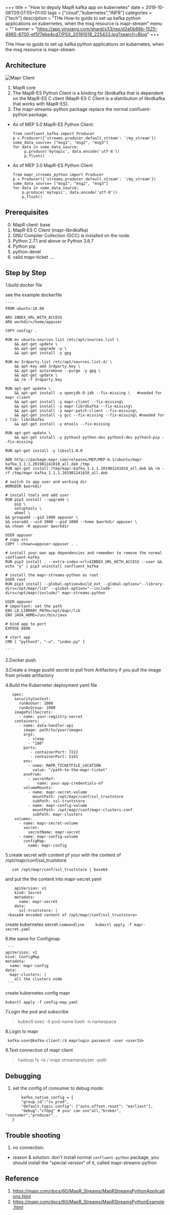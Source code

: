 +++
title =  "How to depoly MapR kafka app on kubernetes"
date =  2019-10-08T09:07:55+01:00
tags = ["cloud","kubernetes","INFR"]
categories = ["tech"]
description = "THe How-to guids to set up kafka python applications on kubernetes, when the msg resource is mapr-stream"
menu = ""
banner = "https://app.yinxiang.com/shard/s33/res/d2e0b66b-1525-4965-8700-ef5f7ebe4cd7/PSX_20191018_225433.jpg?search=Blog"
+++

THe How-to guids to set up kafka python applications on kubernetes, when the msg resource is mapr-stream

## Architecture
![Mapr Client](https://app.yinxiang.com/shard/s33/res/c437573e-54e5-46ea-af27-81dfc619d381/Screenshot%20from%202019-10-15%2015-12-59.png)
1. MapR core
2. The MapR-ES Python Client is a binding for librdkafka that is dependent on the MapR-ES C client (MapR-ES C Client is a distribution of librdkafka that works with MapR-ES).
3. The mapr-streams-python package replace the normal confluent-python package. 
    
 - As of MEP 5.0 MapR-ES Python Client: 
    ```
    from confluent_kafka import Producer
    p = Producer({'streams.producer.default.stream': '/my_stream'})
    some_data_source= ["msg1", "msg2", "msg3"]
    for data in some_data_source:
         p.produce('mytopic', data.encode('utf-8'))
         p.flush()
    ```
    
 - As of MEP 3.0 MapR-ES Python Client
    ```
    from mapr_streams_python import Producer
    p = Producer({'streams.producer.default.stream': '/my_stream'})
    some_data_source= ["msg1", "msg2", "msg3"]
    for data in some_data_source:
        p.produce('mytopic', data.encode('utf-8'))
        p.flush()
    ```
## Prerequisites

0. MapR client: base
1. MapR-ES C Client (mapr-librdkafka)
2. GNU Compiler Collection (GCC) is installed on the node.
3. Python 2.7.1 and above or Python 3.6.7
4. Python pip
5. python-devel 
6. valid mapr-ticket
....

## Step by Step

1.build docker file 

see the example dockerfile

	````
	FROM ubuntu:18.04

	ARG INDEX_URL_WITH_ACCESS
	ARG workdir=/home/appuser

	COPY config/ .

	RUN mv ubuntu-sources.list /etc/apt/sources.list \
	    && apt-get update \
	    && apt-get upgrade -y \
	    && apt-get install -y gpg

	RUN mv 3rdparty.list /etc/apt/sources.list.d/ \
	    && apt-key add 3rdparty.key \
	    && apt-get autoremove --purge -y gpg \
	    && apt-get update \
	    && rm -f 3rdparty.key

	RUN apt-get update \
	    && apt-get install -y openjdk-8-jdk --fix-missing \   #needed for mapr client
	    && apt-get install -y mapr-client --fix-missing\
	    && apt-get install -y mapr-librdkafka --fix-missing\
	    && apt-get install -y mapr-patch-client --fix-missing\
	    && apt-get install -y gcc --fix-missing --fix-missing\ #needed for c lib: librdkafka
	    && apt-get install -y mtools --fix-missing

	RUN apt-get update \
	    && apt-get install -y python3 python-dev python3-dev python3-pip --fix-missing

	RUN apt-get install -y libssl1.0.0

	ADD http://package.mapr.com/releases/MEP/MEP-6.1/ubuntu/mapr-kafka_1.1.1.201901241010_all.deb /tmp
	RUN apt-get install /tmp/mapr-kafka_1.1.1.201901241010_all.deb && rm -rf /tmp/mapr-kafka_1.1.1.201901241010_all.deb

	# switch to app user and working dir
	WORKDIR $workdir

	# install tools and add user
	RUN pip3 install --upgrade \
	    pip \
	    setuptools \
	    wheel \
	&& groupadd --gid 1000 appuser \
	&& useradd --uid 1000 --gid 1000 --home $workdir appuser \
	&& chown -R appuser $workdir

	USER appuser
	# copy src
	COPY --chown=appuser:appuser . .

	# install your own app dependencies and remember to remove the normal confluent-kafka
	RUN pip3 install . --extra-index-url=$INDEX_URL_WITH_ACCESS --user && echo "y" | pip3 uninstall confluent_kafka

	# install the mapr-streams-python as root
	USER root
	RUN pip3 install --global-option=build_ext --global-option="--library-dirs=/opt/mapr/lib" --global-option="--include-dirs=/opt/mapr/include/" mapr-streams-python

	USER appuser
	# important: set the path
	ENV LD_LIBRARY_PATH=/opt/mapr/lib
	ENV JAVA_HOME=/usr/bin/java

	# bind app to port
	EXPOSE 8888

	# start app
	CMD [ "python3", "-u", "index.py" ]

	````

2.Docker push

3.Create a image pushll secret to pull from Artifactory
    if you pull the image from private artifactory

4.Build the Kuberneter deployment yaml file
  
  ```
     spec:
      securityContext:
        runAsUser: 1000
        runAsGroup: 1000
      imagePullSecrets:
        - name: your-registry-secret
      containers:
        - name: data-handler-api
          image: path/to/your/images
          args:
            - sleep
            - "180"
          ports:
             - containerPort: 7222
             - containerPort: 5181
          env:
            - name: MAPR_TICKETFILE_LOCATION
              value: "/path-to-the-mapr-ticket"
          envFrom:
            - secretRef:
                name: your-app-credentials-of
          volumeMounts:
            - name: mapr-secret-volume
              mountPath: /opt/mapr/conf/ssl_truststore
              subPath: ssl-truststore
            - name: mapr-config-volume
              mountPath: /opt/mapr/conf/mapr-clusters.conf
              subPath: mapr-clusters
      volumes:
        - name: mapr-secret-volume
          secret:
            secretName: mapr-secret
        - name: mapr-config-volume
          configMap:
            name: mapr-config
  ```
5.create secret with content pf your with the content of /opt/mapr/conf/ssl_truststore

 ```commandline    
    cat /opt/mapr/conf/ssl_truststore | base64
  ```
and put the the content into mapr-secret.yaml

        apiVersion: v1
        kind: Secret
        metadata:
          name: mapr-secret
        data:
          ssl-truststore: |
     <base64 encoded content of /opt/mapr/conf/ssl_truststore>

create kubernetes secret
    ```commandline    
    	kubectl apply -f mapr-secret.yaml
    ```

 6.the same for Configmap
 
	 ```
	apiVersion: v1
	kind: ConfigMap
	metadata:
	  name: mapr-config
	data:
	  mapr-clusters: |
	    all the clusters node
	 ```
create kubernetes config mapr
  ```commandline    
 kubectl apply -f config-map.yaml
  ```

7.Login the pod and subscribe
 > kubectl exec -it pod-name bash -n namespace

8.Login to mapr

```
 kafka-user@kafka-client:/$ maprlogin password -user <userId>
```
9.Test connection of mapr client
> hadoop fs -ls /
> mapr streamanalyzer -path <stream-full-name>


## Debugging

1.  set the config of consumer to debug mode:

 ```
        kafka_native_config = {
        "group.id":"sv_prod",
        "default.topic.config": {"auto.offset.reset": "earliest"},
        "debug":"cfdpg" # your can use"all,"broker", "consumer","producer"..
    }
 ```

## Trouble shooting
1. no connection:
- reason & solution: 
    don't install normal `confluent-python` package, you should install the "special version" of it, called mapr-streams-python
  

## Reference
1. https://mapr.com/docs/60/MapR_Streams/MapRStreamsPythonApplications.html
2. https://mapr.com/docs/60/MapR_Streams/MapRStreamsPythonExample.html




